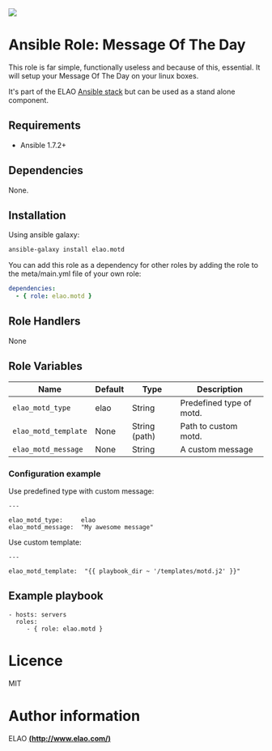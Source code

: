 <img src="http://www.elao.com/images/corpo/logo_red_small.png"/>

# Ansible Role: Message Of The Day

This role is far simple, functionally useless and because of this, essential. It will setup your Message Of The Day on your linux boxes.

It's part of the ELAO [Ansible stack](http://ansible.elao.com) but can be used as a stand alone component.

## Requirements

- Ansible 1.7.2+

## Dependencies

None.

## Installation

Using ansible galaxy:

```bash
ansible-galaxy install elao.motd
```
You can add this role as a dependency for other roles by adding the role to the meta/main.yml file of your own role:

```yaml
dependencies:
  - { role: elao.motd }
```

## Role Handlers

None

## Role Variables

|Name|Default|Type|Description|
|----|----|-----------|-------|
`elao_motd_type`|elao|String|Predefined type of motd.
`elao_motd_template`|None|String (path)|Path to custom motd.
`elao_motd_message`|None|String|A custom message

### Configuration example

Use predefined type with custom message:

```
---

elao_motd_type:     elao
elao_motd_message:  "My awesome message"
```

Use custom template:

```
---

elao_motd_template:  "{{ playbook_dir ~ '/templates/motd.j2' }}"
```

## Example playbook

    - hosts: servers
      roles:
         - { role: elao.motd }

# Licence

MIT

# Author information

ELAO [**(http://www.elao.com/)**](http://www.elao.com)
